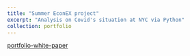 ```yaml
---
title: "Summer EconEX project"
excerpt: "Analysis on Covid's situation at NYC via Python"
collection: portfolio
---
```



[portfolio-white-paper](_portfolio/EconEx-white-paper.pdf)
